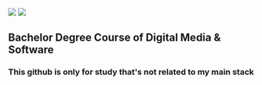 <img src="https://capsule-render.vercel.app/api?type=waving&color=auto&height=200&section=header&text=HyungJunKim&fontSize=90" />
<img src="https://github-readme-stats.vercel.app/api/top-langs/?username=idle-danie&layout=compact">
<br>

<h2> Bachelor Degree Course of Digital Media & Software </h2>
<h3> This github is only for study that's not related to my main stack </h3>
